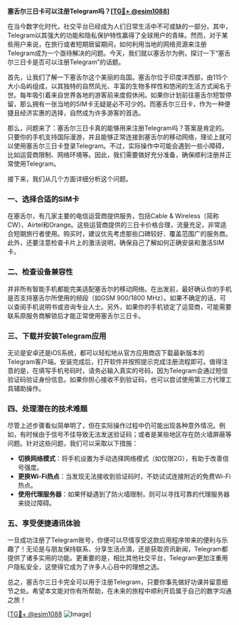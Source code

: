 **塞舌尔三日卡可以注册Telegram吗？[[TG💪+ @esim1088](https://t.me/s/esim1088)]**

在当今数字化时代，社交平台已经成为人们日常生活中不可或缺的一部分。其中，Telegram以其强大的功能和隐私保护特性赢得了全球用户的青睐。然而，对于某些用户来说，在旅行或者短期居留期间，如何利用当地的网络资源来注册Telegram成为一个亟待解决的问题。今天，我们就以塞舌尔为例，探讨一下“塞舌尔三日卡是否可以注册Telegram”的话题。

首先，让我们了解一下塞舌尔这个美丽的岛国。塞舌尔位于印度洋西部，由115个大小岛屿组成，以其独特的自然风光、丰富的生物多样性和悠闲的生活方式闻名于世。每年吸引着来自世界各地的游客前来度假休闲。如果你计划前往塞舌尔短暂停留，那么拥有一张当地的SIM卡无疑是必不可少的。而塞舌尔三日卡，作为一种便捷且经济实惠的选择，自然成为许多游客的首选。

那么，问题来了：塞舌尔三日卡真的能够用来注册Telegram吗？答案是肯定的。只要你的手机支持国际漫游，并且能够正常连接到塞舌尔的移动网络，理论上就可以使用塞舌尔三日卡登录Telegram。不过，实际操作中可能会遇到一些小障碍，比如运营商限制、网络环境等。因此，我们需要做好充分准备，确保顺利注册并正常使用Telegram。

接下来，我们从几个方面详细分析这个问题。

### 一、选择合适的SIM卡

在塞舌尔，有几家主要的电信运营商提供服务，包括Cable & Wireless（简称CW）、Airtel和Orange。这些运营商提供的三日卡价格合理，流量充足，非常适合短期旅行者使用。购买时，建议优先考虑那些口碑较好、覆盖范围广的服务商。此外，还要注意检查卡片上的激活说明，确保自己了解如何正确安装和激活SIM卡。

### 二、检查设备兼容性

并非所有智能手机都能完美适配塞舌尔的移动网络。在出发前，最好确认你的手机是否支持塞舌尔所使用的频段（如GSM 900/1800 MHz）。如果不确定的话，可以查阅手机说明书或咨询专业人士。另外，如果你的手机锁定了运营商，可能需要联系原服务商解锁后才能正常使用塞舌尔三日卡。

### 三、下载并安装Telegram应用

无论是安卓还是iOS系统，都可以轻松地从官方应用商店下载最新版本的Telegram客户端。安装完成后，打开软件并按照提示完成注册流程即可。值得注意的是，在填写手机号码时，请务必输入真实的号码，因为Telegram会通过短信验证码验证身份信息。如果你担心接收不到验证码，也可以尝试使用第三方代理工具辅助操作。

### 四、处理潜在的技术难题

尽管上述步骤看似简单明了，但在实际操作过程中仍可能出现各种意外情况。例如，有时候由于信号不佳导致无法发送验证码；或者是某些地区存在防火墙屏蔽等问题。针对这些问题，我们可以采取以下措施：

- **切换网络模式**：将手机设置为手动选择网络模式（如仅限2G），有助于改善信号强度。
- **更换Wi-Fi热点**：当发现无法接收到验证码时，不妨试试连接附近的免费Wi-Fi热点。
- **使用代理服务器**：如果怀疑遇到了防火墙限制，则可以寻找可靠的代理服务器来绕过障碍。

### 五、享受便捷通讯体验

一旦成功注册了Telegram账号，你便可以尽情享受这款应用程序带来的便利与乐趣了！无论是与朋友保持联系、分享生活点滴，还是获取资讯新闻，Telegram都提供了诸多实用的功能。更重要的是，相比其他社交平台，Telegram更加注重用户隐私安全，这使得它成为了许多人心目中的理想之选。

总之，塞舌尔三日卡完全可以用于注册Telegram，只要你事先做好功课并留意细节之处。希望本文能对你有所帮助，在未来的旅程中顺利开启属于自己的数字沟通之旅！

[[TG💪+ @esim1088](https://t.me/s/esim1088) ![Image](https://i.postimg.cc/4NQfJmqS/Snipaste-2025-05-13-00-14-12.png)]